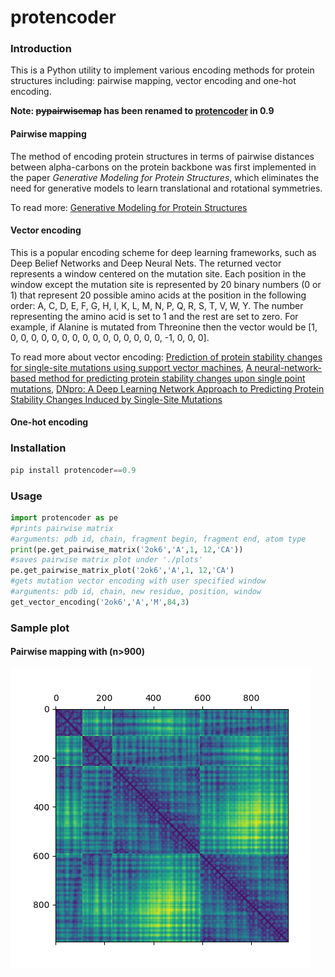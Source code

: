 # protencoder
### Introduction
This is a Python utility to implement various encoding methods for protein structures including: pairwise mapping, vector encoding and one-hot encoding. 

**Note: ~~pypairwisemap~~ has been renamed to [protencoder](https://pypi.org/project/protencoder/) in 0.9**

#### Pairwise mapping

The method of encoding protein structures in terms of pairwise distances between alpha-carbons on the protein backbone was first implemented in the paper *Generative Modeling for Protein Structures*, which eliminates the need for generative models to learn translational and rotational symmetries.

To read more: [Generative Modeling for Protein Structures](https://papers.nips.cc/paper/7978-generative-modeling-for-protein-structures.pdf)

#### Vector encoding

This is a popular encoding scheme for deep learning frameworks, such as Deep Belief Networks and Deep Neural Nets. The returned vector represents a
window centered on the mutation site. Each position in the window except the mutation
site is represented by 20 binary numbers (0 or 1) that represent 20
possible amino acids at the position in the following order: A, C, D, E, F, G, H, I, K, L, M, N, P, Q, R, S, T, V, W, Y. The number representing the amino acid is set to 1 and the rest are set to zero. For example, if Alanine is mutated from Threonine then the vector would be [1, 0, 0, 0, 0, 0, 0, 0, 0, 0, 0, 0, 0, 0, 0, 0, -1, 0, 0, 0]. 

To read more about vector encoding: [Prediction of protein stability changes for single-site mutations using support vector machines](https://www.ncbi.nlm.nih.gov/pubmed/16372356), [A neural-network-based method for predicting
protein stability changes upon single point
mutations](https://watermark.silverchair.com/bth928.pdf?token=AQECAHi208BE49Ooan9kkhW_Ercy7Dm3ZL_9Cf3qfKAc485ysgAAAmgwggJkBgkqhkiG9w0BBwagggJVMIICUQIBADCCAkoGCSqGSIb3DQEHATAeBglghkgBZQMEAS4wEQQMD_HuqGbCWb8an74bAgEQgIICG4RycZxIovqgAsC-w5V9HYxTPm5k0np2IMEhQjGr8Z8fORdzkL_cP29_kfRb34u-tLqqe3dsNMZT9wdySBBTM-KPWxILofeB0uuAAaoRQiXVIecaYUZFwzVv2Xt4EXTVx5JPNLljbzz_r6V8Ex9m0K-9gWM0vze0KwDLEk_Wl3bKxUiL8oBDvpa9ymjvykHCcHNifLDxKcZvpqsAsaanU7if51dtdGoDtfhK5ODiC1Reub_D-jhMr06Y42EZoRdWMQ37I2lCjN1vCYoBIEwE24JuklmKT2qDp5PLkxpUsvVJ4G8JjJSTiGwkgaLZQE_OSrRS5dsItnGls14CWCVw2D8dhX5Cxe_FbpVIGZbjf1YcjpVj6PTKCEcutyWhycaa4Z4U7SJ-oAthT4_c7BqcckKKhU8JbuGOe4Wh6IKt1chNjz1ehf5tRBSrjmdFeiV5Bb6b53RYZ2anyxXHciGlCNnqFFx_-MR581JiSec3LRpl_BULppxU7_Pi5cyK4z70cpfdQESEvkoyaHIAn212fOhZsKTnCx6qkBxy7qsW0ybR51-mJWXCSQcu47kOrhTxUPkJHiAohOkf-wQGAVvfAW1pMd0pRl0pweKAqxocj6h2-fHTEYsErkJ87MOAaJLNWc30UE-DOSriGqX50o76QJGyVdKHFi-N90u595__fmGV3zgCX0R8Cf_94ExLiTLH97ta1R5h4c-vGh8_), [DNpro: A Deep Learning Network Approach to
Predicting Protein Stability Changes Induced by
Single-Site Mutations](https://pdfs.semanticscholar.org/69fa/0b70fc0ca2a6826f70a6fb306bec84d97201.pdf)

#### One-hot encoding

### Installation
```python
pip install protencoder==0.9
```

### Usage
```python
import protencoder as pe
#prints pairwise matrix
#arguments: pdb id, chain, fragment begin, fragment end, atom type
print(pe.get_pairwise_matrix('2ok6','A',1, 12,'CA'))
#saves pairwise matrix plot under './plots'
pe.get_pairwise_matrix_plot('2ok6','A',1, 12,'CA')
#gets mutation vector encoding with user specified window
#arguments: pdb id, chain, new residue, position, window
get_vector_encoding('2ok6','A','M',84,3)
```

### Sample plot   
#### Pairwise mapping with (n>900)
![](./assets/2ok6_CA.png)
